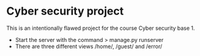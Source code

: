 # Cyber security project
This is an intentionally flawed project for the course Cyber security base 1. 
- Start the server with the command > manage.py runserver
- There are three different views /home/, /guest/ and /error/
